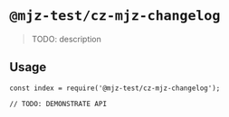 # `@mjz-test/cz-mjz-changelog`

> TODO: description

## Usage

```
const index = require('@mjz-test/cz-mjz-changelog');

// TODO: DEMONSTRATE API
```
